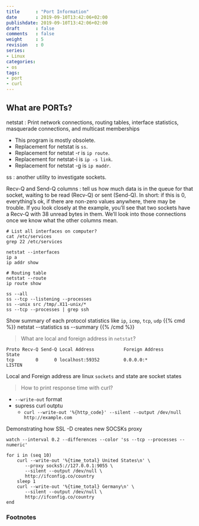 ```yaml
---
title      : "Port Information"
date       : 2019-09-10T13:42:06+02:00
publishdate: 2019-09-10T13:42:06+02:00
draft      : false
comments   : false
weight     : 5
revision   : 0
series:
- Linux
categories:
- os
tags:
- port
- curl
---
```


## What are PORTs?
<!-- more -->

netstat
: Print network connections, routing tables, interface statistics, masquerade connections, and multicast memberships
* This program is mostly obsolete.
* Replacement for netstat is `ss`.
* Replacement for netstat -r is `ip route`.
* Replacement for  netstat-i is `ip -s link`.
* Replacement for netstat -g is `ip maddr`.

ss
: another utility to investigate sockets.

Recv-Q and Send-Q columns
: tell us how much data is in the queue for that socket, waiting to be read (Recv-Q) or sent (Send-Q). In short: if this is 0, everything’s ok, if there are non-zero values anywhere, there may be trouble. If you look closely at the example, you’ll see that two sockets have a Recv-Q with 38 unread bytes in them. We’ll look into those connections once we know what the other columns mean.

```
# List all interfaces on computer?
cat /etc/services
grep 22 /etc/services

netstat --interfaces
ip a
ip addr show

# Routing table
netstat --route
ip route show
```


```
ss --all
ss --tcp --listening --processes
ss --unix src /tmp/.X11-unix/*
ss --tcp --processes | grep ssh

```

Show summary of each protocol statistics like `ip`, `icmp`, `tcp`, `udp`
{{% cmd %}}
netstat --statistics
ss --summary
{{% /cmd %}}

> What are local and foreign address in `netstat`?

```
Proto Recv-Q Send-Q Local Address           Foreign Address         State      
tcp        0      0 localhost:59352         0.0.0.0:*               LISTEN     
```
Local and Foreign address are linux `sockets` and state are socket states

> How to print response time with curl?

* `--write-out` format
* supress curl outptu
  * `curl --write-out '%{http_code}' --silent --output /dev/null http://example.com`

Demonstrating how SSL -D creates new SOCSKs proxy
```
watch --interval 0.2 --differences --color 'ss --tcp --processes --numeric'

for i in (seq 10)
    curl --write-out '%{time_total} United States\n' \
       --proxy socks5://127.0.0.1:9055 \
       --silent --output /dev/null \
       http://ifconfig.co/country
    sleep 1
    curl --write-out '%{time_total} Germany\n' \
       --silent --output /dev/null \
       http://ifconfig.co/country 
end 
```
### Footnotes

[^1]:
[^2]:
